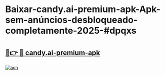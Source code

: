 # Baixar-candy.ai-premium-apk-Apk-sem-anúncios-desbloqueado-completamente-2025-#dpqxs

# <h2><a href="https://ainizakaria.my?title=candy.ai-premium-apk&ref=24M">🔗👉 🔴 candy.ai-premium-apk</a></h2>

[![acn](https://github.com/user-attachments/assets/0f9c940e-d8b0-45ae-aac7-cd30a18b3e1c)](https://ainizakaria.my?title=candy.ai-premium-apk&ref=24M)

